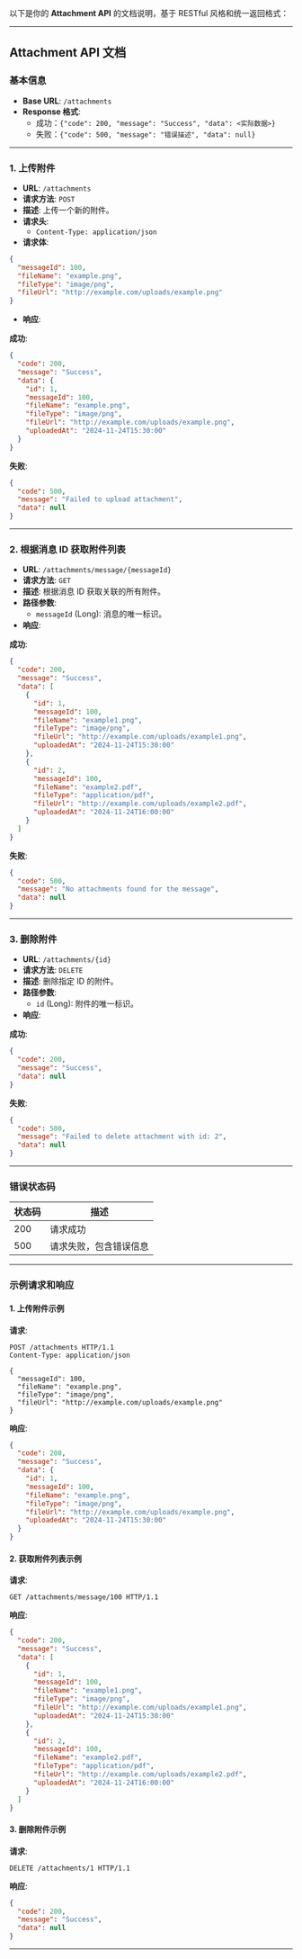 以下是你的 **Attachment API** 的文档说明，基于 RESTful 风格和统一返回格式：

---

## **Attachment API 文档**

### **基本信息**
- **Base URL**: `/attachments`
- **Response 格式**: 
    - 成功：`{"code": 200, "message": "Success", "data": <实际数据>}`
    - 失败：`{"code": 500, "message": "错误描述", "data": null}`

---

### **1. 上传附件**

- **URL**: `/attachments`
- **请求方法**: `POST`
- **描述**: 上传一个新的附件。
- **请求头**:
  - `Content-Type: application/json`
- **请求体**:

```json
{
  "messageId": 100,
  "fileName": "example.png",
  "fileType": "image/png",
  "fileUrl": "http://example.com/uploads/example.png"
}
```

- **响应**:

**成功**:
```json
{
  "code": 200,
  "message": "Success",
  "data": {
    "id": 1,
    "messageId": 100,
    "fileName": "example.png",
    "fileType": "image/png",
    "fileUrl": "http://example.com/uploads/example.png",
    "uploadedAt": "2024-11-24T15:30:00"
  }
}
```

**失败**:
```json
{
  "code": 500,
  "message": "Failed to upload attachment",
  "data": null
}
```

---

### **2. 根据消息 ID 获取附件列表**

- **URL**: `/attachments/message/{messageId}`
- **请求方法**: `GET`
- **描述**: 根据消息 ID 获取关联的所有附件。
- **路径参数**:
  - `messageId` (Long): 消息的唯一标识。
- **响应**:

**成功**:
```json
{
  "code": 200,
  "message": "Success",
  "data": [
    {
      "id": 1,
      "messageId": 100,
      "fileName": "example1.png",
      "fileType": "image/png",
      "fileUrl": "http://example.com/uploads/example1.png",
      "uploadedAt": "2024-11-24T15:30:00"
    },
    {
      "id": 2,
      "messageId": 100,
      "fileName": "example2.pdf",
      "fileType": "application/pdf",
      "fileUrl": "http://example.com/uploads/example2.pdf",
      "uploadedAt": "2024-11-24T16:00:00"
    }
  ]
}
```

**失败**:
```json
{
  "code": 500,
  "message": "No attachments found for the message",
  "data": null
}
```

---

### **3. 删除附件**

- **URL**: `/attachments/{id}`
- **请求方法**: `DELETE`
- **描述**: 删除指定 ID 的附件。
- **路径参数**:
  - `id` (Long): 附件的唯一标识。
- **响应**:

**成功**:
```json
{
  "code": 200,
  "message": "Success",
  "data": null
}
```

**失败**:
```json
{
  "code": 500,
  "message": "Failed to delete attachment with id: 2",
  "data": null
}
```

---

### **错误状态码**

| 状态码 | 描述                  |
|--------|-----------------------|
| 200    | 请求成功              |
| 500    | 请求失败，包含错误信息 |

---

### **示例请求和响应**

#### **1. 上传附件示例**

**请求**:
```http
POST /attachments HTTP/1.1
Content-Type: application/json

{
  "messageId": 100,
  "fileName": "example.png",
  "fileType": "image/png",
  "fileUrl": "http://example.com/uploads/example.png"
}
```

**响应**:
```json
{
  "code": 200,
  "message": "Success",
  "data": {
    "id": 1,
    "messageId": 100,
    "fileName": "example.png",
    "fileType": "image/png",
    "fileUrl": "http://example.com/uploads/example.png",
    "uploadedAt": "2024-11-24T15:30:00"
  }
}
```

#### **2. 获取附件列表示例**

**请求**:
```http
GET /attachments/message/100 HTTP/1.1
```

**响应**:
```json
{
  "code": 200,
  "message": "Success",
  "data": [
    {
      "id": 1,
      "messageId": 100,
      "fileName": "example1.png",
      "fileType": "image/png",
      "fileUrl": "http://example.com/uploads/example1.png",
      "uploadedAt": "2024-11-24T15:30:00"
    },
    {
      "id": 2,
      "messageId": 100,
      "fileName": "example2.pdf",
      "fileType": "application/pdf",
      "fileUrl": "http://example.com/uploads/example2.pdf",
      "uploadedAt": "2024-11-24T16:00:00"
    }
  ]
}
```

#### **3. 删除附件示例**

**请求**:
```http
DELETE /attachments/1 HTTP/1.1
```

**响应**:
```json
{
  "code": 200,
  "message": "Success",
  "data": null
}
``` 

--- 
